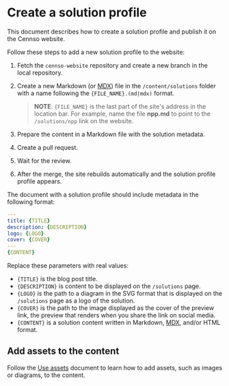 # Create a solution profile

This document describes how to create a solution profile and publish it on the Cennso website.

Follow these steps to add a new solution profile to the website:

1. Fetch the `cennso-website` repository and create a new branch in the local repository.
2. Create a new Markdown (or [MDX](https://mdxjs.com/)) file in the `/content/solutions` folder with a name following the `{FILE_NAME}.(md|mdx)` format.

   > **NOTE**: `{FILE_NAME}` is the last part of the site's address in the location bar. For example, name the file **npp.md** to point to the `/solutions/npp` link on the website.

3. Prepare the content in a Markdown file with the solution metadata.
4. Create a pull request.
5. Wait for the review.
6. After the merge, the site rebuilds automatically and the solution profile profile appears.

The document with a solution profile should include metadata in the following format:

```yaml
---
title: {TITLE}
description: {DESCRIPTION}
logo: {LOGO}
cover: {COVER}
---
{CONTENT}
```

Replace these parameters with real values:

- `{TITLE}` is the blog post title.
- `{DESCRIPTION}` is content to be displayed on the `/solutions` page.
- `{LOGO}` is the path to a diagram in the SVG format that is displayed on the `/solutions` page as a logo of the solution.
- `{COVER}` is the path to the image displayed as the cover of the preview link, the preview that renders when you share the link on social media.
- `{CONTENT}` is a solution content written in Markdown, [MDX](https://mdxjs.com/), and/or HTML format.

## Add assets to the content

Follow the [Use assets](./using-assets.md) document to learn how to add assets, such as images or diagrams, to the content.
